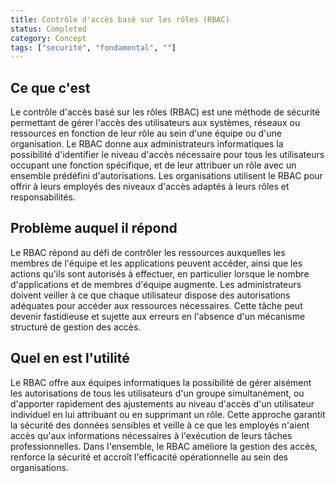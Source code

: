 ```yaml
---
title: Contrôle d'accès basé sur les rôles (RBAC)
status: Completed
category: Concept
tags: ["securité", "fondamental", ""]
---
```


## Ce que c'est

Le contrôle d'accès basé sur les rôles (RBAC) est une méthode de sécurité permettant de gérer l'accès des utilisateurs aux systèmes, réseaux ou ressources en fonction de leur rôle au sein d'une équipe ou d'une organisation. 
Le RBAC donne aux administrateurs informatiques la possibilité d'identifier le niveau d'accès nécessaire pour tous les utilisateurs occupant une fonction spécifique, et de leur attribuer un rôle avec un ensemble prédéfini d'autorisations. 
Les organisations utilisent le RBAC pour offrir à leurs employés des niveaux d'accès adaptés à leurs rôles et responsabilités.

## Problème auquel il répond

Le RBAC répond au défi de contrôler les ressources auxquelles les membres de l'équipe et les applications peuvent accéder, ainsi que les actions qu'ils sont autorisés à effectuer, en particulier lorsque le nombre d'applications et de membres d'équipe augmente. 
Les administrateurs doivent veiller à ce que chaque utilisateur dispose des autorisations adéquates pour accéder aux ressources nécessaires. 
Cette tâche peut devenir fastidieuse et sujette aux erreurs en l'absence d'un mécanisme structuré de gestion des accès.

## Quel en est l'utilité

Le RBAC offre aux équipes informatiques la possibilité de gérer aisément les autorisations de tous les utilisateurs d'un groupe simultanément, ou d'apporter rapidement des ajustements au niveau d'accès d'un utilisateur individuel en lui attribuant ou en supprimant un rôle. 
Cette approche garantit la sécurité des données sensibles et veille à ce que les employés n'aient accès qu'aux informations nécessaires à l'exécution de leurs tâches professionnelles. 
Dans l'ensemble, le RBAC améliore la gestion des accès, renforce la sécurité et accroît l'efficacité opérationnelle au sein des organisations.

